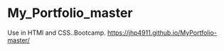 # My_Portfolio_master #
Use in HTMl and CSS..Bootcamp.
https://jhp4911.github.io/MyPortfolio-master/
